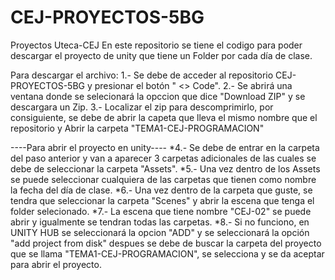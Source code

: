 # CEJ-PROYECTOS-5BG
Proyectos Uteca-CEJ
En este repositorio se tiene el codigo para poder descargar el proyecto de unity que tiene un Folder por cada día de clase.

Para descargar el archivo: 
1.- Se debe de acceder al repositorio CEJ-PROYECTOS-5BG y presionar el botón " <> Code". 
2.- Se abrirá una ventana donde se selecionará la opccion que dice "Download ZIP" y se descargara un Zip. 
3.- Localizar el zip para descomprimirlo, por consiguiente, se debe de abrir la capeta que lleva el mismo nombre que el repositorio y Abrir la carpeta "TEMA1-CEJ-PROGRAMACION"

----Para abrir el proyecto en unity---- 
*4.- Se debe de entrar en la carpeta del paso anterior y van a aparecer 3 carpetas adicionales de las cuales se debe de seleccionar la carpeta "Assets". 
*5.- Una vez dentro de los Assets se puede seleccionar cualquiera de las carpetas que tienen como nombre la fecha del día de clase.
*6.- Una vez dentro de la carpeta que guste, se tendra que seleccionar la carpeta "Scenes" y abrir la escena que tenga el folder selecionado.
*7.- La escena que tiene nombre "CEJ-02" se puede abrir y igualmente se tendran todas las carpetas.
*8.- Si no funciono, en UNITY HUB se seleccionará la opcion "ADD" y se seleccionará la opción "add project from disk" despues se debe de buscar la carpeta del proyecto que se llama "TEMA1-CEJ-PROGRAMACION", se selecciona y se da aceptar para abrir el proyecto.

